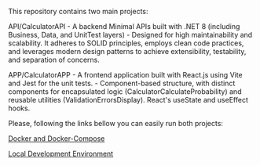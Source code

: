 This repository contains two main projects:

API/CalculatorAPI - A backend Minimal APIs built with .NET 8 (including Business, Data, and UnitTest layers) - Designed for high maintainability and scalability. It adheres to SOLID principles, employs clean code practices, and leverages modern design patterns to achieve extensibility, testability, and separation of concerns.

APP/CalculatorAPP - A frontend application built with React.js using Vite and Jest for the unit tests. - Component-based structure, with distinct components for encapsulated logic (CalculatorCalculateProbability) and reusable utilities (ValidationErrorsDisplay). React's useState and useEffect hooks.

Please, following the links bellow you can easily run both projects:

[Docker and Docker-Compose](https://github.com/paolinellih/Redington/wiki/Running-the-Project-with-Docker-and-Docker-Compose)

[Local Development Environment](https://github.com/paolinellih/Redington/wiki/Redington-Project)
